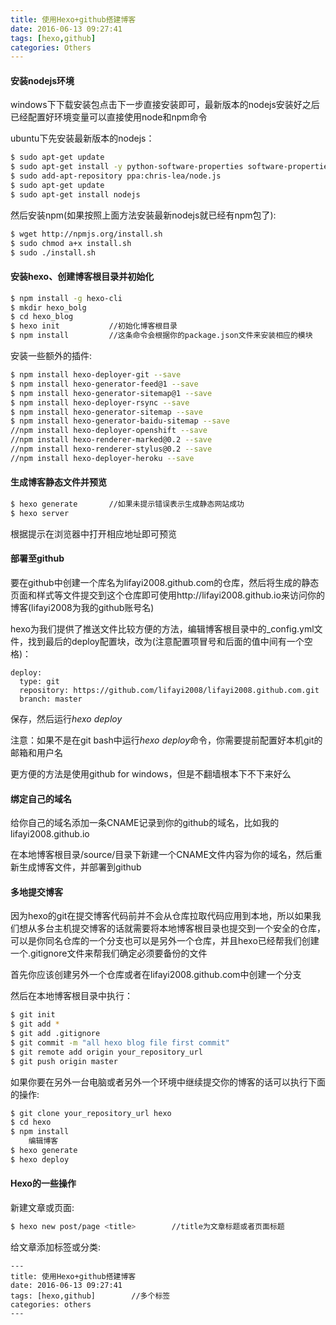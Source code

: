 ```yaml
---
title: 使用Hexo+github搭建博客
date: 2016-06-13 09:27:41
tags: [hexo,github]
categories: Others
---
```


#### 安装nodejs环境

windows下下载安装包点击下一步直接安装即可，最新版本的nodejs安装好之后已经配置好环境变量可以直接使用node和npm命令
<!-- more -->
ubuntu下先安装最新版本的nodejs：

```bash    
$ sudo apt-get update
$ sudo apt-get install -y python-software-properties software-properties-common
$ sudo add-apt-repository ppa:chris-lea/node.js
$ sudo apt-get update
$ sudo apt-get install nodejs
```

然后安装npm(如果按照上面方法安装最新nodejs就已经有npm包了):

```bash
$ wget http://npmjs.org/install.sh
$ sudo chmod a+x install.sh
$ sudo ./install.sh
```

#### 安装hexo、创建博客根目录并初始化

```bash
$ npm install -g hexo-cli
$ mkdir hexo_bolg
$ cd hexo_blog
$ hexo init           //初始化博客根目录
$ npm install         //这条命令会根据你的package.json文件来安装相应的模块
```

安装一些额外的插件:

```bash
$ npm install hexo-deployer-git --save
$ npm install hexo-generator-feed@1 --save
$ npm install hexo-generator-sitemap@1 --save
$ npm install hexo-deployer-rsync --save
$ npm install hexo-generator-sitemap --save
$ npm install hexo-generator-baidu-sitemap --save
//npm install hexo-deployer-openshift --save
//npm install hexo-renderer-marked@0.2 --save
//npm install hexo-renderer-stylus@0.2 --save
//npm install hexo-deployer-heroku --save
```

#### 生成博客静态文件并预览

```bash
$ hexo generate       //如果未提示错误表示生成静态网站成功
$ hexo server
```

根据提示在浏览器中打开相应地址即可预览

#### 部署至github

要在github中创建一个库名为lifayi2008.github.com的仓库，然后将生成的静态页面和样式等文件提交到这个仓库即可使用http://lifayi2008.github.io来访问你的博客(lifayi2008为我的github账号名)

hexo为我们提供了推送文件比较方便的方法，编辑博客根目录中的_config.yml文件，找到最后的deploy配置块，改为(注意配置项冒号和后面的值中间有一个空格)：

    deploy:
      type: git
      repository: https://github.com/lifayi2008/lifayi2008.github.com.git
      branch: master

保存，然后运行*hexo deploy*

注意：如果不是在git bash中运行*hexo deploy*命令，你需要提前配置好本机git的邮箱和用户名

更方便的方法是使用github for windows，但是不翻墙根本下不下来好么

#### 绑定自己的域名

给你自己的域名添加一条CNAME记录到你的github的域名，比如我的lifayi2008.github.io

在本地博客根目录/source/目录下新建一个CNAME文件内容为你的域名，然后重新生成博客文件，并部署到github

#### 多地提交博客

因为hexo的git在提交博客代码前并不会从仓库拉取代码应用到本地，所以如果我们想从多台主机提交博客的话就需要将本地博客根目录也提交到一个安全的仓库，可以是你同名仓库的一个分支也可以是另外一个仓库，并且hexo已经帮我们创建一个.gitignore文件来帮我们确定必须要备份的文件

首先你应该创建另外一个仓库或者在lifayi2008.github.com中创建一个分支

然后在本地博客根目录中执行：

```bash
$ git init
$ git add *
$ git add .gitignore
$ git commit -m "all hexo blog file first commit"
$ git remote add origin your_repository_url
$ git push origin master
```

如果你要在另外一台电脑或者另外一个环境中继续提交你的博客的话可以执行下面的操作:

```bash
$ git clone your_repository_url hexo
$ cd hexo
$ npm install
    编辑博客
$ hexo generate
$ hexo deploy
```

#### Hexo的一些操作

新建文章或页面:

```bash   
$ hexo new post/page <title>        //title为文章标题或者页面标题
```

给文章添加标签或分类:

    ---
    title: 使用Hexo+github搭建博客
    date: 2016-06-13 09:27:41
    tags: [hexo,github]        //多个标签
    categories: others
    ---
